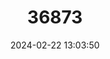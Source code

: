 ---
title: "36873"
category: "Cremastosperma peruvianum"
draft: false
date: 2024-02-22 13:03:50
languages:
  Spanish; Castilian: ["Chiwanim", "Achuana"]
---